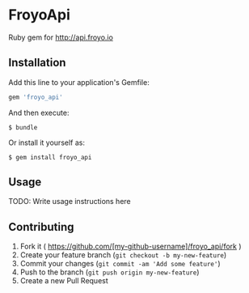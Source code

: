 # FroyoApi

Ruby gem for http://api.froyo.io

## Installation

Add this line to your application's Gemfile:

```ruby
gem 'froyo_api'
```

And then execute:

    $ bundle

Or install it yourself as:

    $ gem install froyo_api

## Usage

TODO: Write usage instructions here

## Contributing

1. Fork it ( https://github.com/[my-github-username]/froyo_api/fork )
2. Create your feature branch (`git checkout -b my-new-feature`)
3. Commit your changes (`git commit -am 'Add some feature'`)
4. Push to the branch (`git push origin my-new-feature`)
5. Create a new Pull Request
